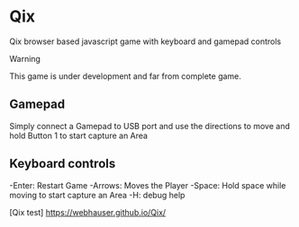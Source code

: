 # Qix
Qix browser based javascript game with keyboard and gamepad controls

> [!WARNING]
> This game is under development and far from complete game.

## Gamepad
Simply connect a Gamepad to USB port and use the directions to move and hold Button 1 to start capture an Area

## Keyboard controls
-Enter: Restart Game
-Arrows: Moves the Player
-Space: Hold space while moving to start capture an Area
-H: debug help

[Qix test] https://webhauser.github.io/Qix/
